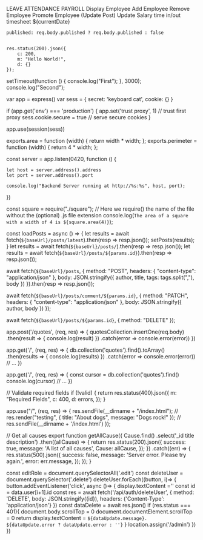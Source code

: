 LEAVE
ATTENDANCE
PAYROLL
Display Employee
Add Employee
Remove Employee
Promote Employee (Update Post)
Update Salary
time in/out
timesheet
${currentDate}

    published: req.body.published ? req.body.published : false


    res.status(200).json({
        c: 200,
        m: "Hello World!",
        d: {}
    });

setTimeout(function () {
  console.log("First");
}, 3000);
console.log("Second");

var app = express()
var sess = {
  secret: 'keyboard cat',
  cookie: {}
}

if (app.get('env') === 'production') {
  app.set('trust proxy', 1) // trust first proxy
  sess.cookie.secure = true // serve secure cookies
}

app.use(session(sess))


exports.area = function (width) {
  return width * width;
};
exports.perimeter = function (width) {
  return 4 * width;
};


const server = app.listen(0420, function () {
 
    let host = server.address().address
    let port = server.address().port
   
    console.log("Backend Server running at http://%s:%s", host, port); 
  })
  

const square = require("./square"); // Here we require() the name of the file without the (optional) .js file extension
console.log(`The area of a square with a width of 4 is ${square.area(4)}`);

<!-- SETTING UP FRONTEND -->
const loadPosts = async () => {
  let results = await fetch(`${baseUrl}/posts/latest`).then(resp => resp.json());
  setPosts(results);
}
let results = await fetch(`${baseUrl}/posts/`).then(resp => resp.json());
let results = await fetch(`${baseUrl}/posts/${params.id}`).then(resp => resp.json());

<!-- AWAIT -->
await fetch(`${baseUrl}/posts`, {
  method: "POST",
  headers: {
    "content-type": "application/json"
  },
  body: JSON.stringify({
    author, title, tags: tags.split(","), body
  })
}).then(resp => resp.json());

<!-- Doing an update follows the same patterns but with a different method. -->
await fetch(`${baseUrl}/posts/comment/${params.id}`, {
  method: "PATCH",
  headers: {
    "content-type": "application/json"
  },
  body: JSON.stringify({
    author, body
  })
});

<!-- And the same is true for a delete request. -->
await fetch(`${baseUrl}/posts/${params.id}`, {
  method: "DELETE"
});



<!-- redirect back  -->
app.post('/quotes', (req, res) => {
  quotesCollection.insertOne(req.body)
    .then(result => {
      console.log(result)
    })
    .catch(error => console.error(error))
})


<!-- convert the data into an array. -->
app.get('/', (req, res) => {
  db.collection('quotes').find().toArray()
    .then(results => {
      console.log(results)
    })
    .catch(error => console.error(error))
  // ...
})

<!-- get data -->
app.get('/', (req, res) => {
  const cursor = db.collection('quotes').find()
  console.log(cursor)
  // ...
})

<!-- if valid -->
  // Validate required fields
  if (!valid) {
    return res.status(400).json({
      m: "Required Fields",
      c: 400,
      d: errors,
    });
  }

<!-- send html -->
  app.use("/", (req, res) => {
 res.sendFile(__dirname + "/index.html");
    // res.render("testing", { title: "About dogs", message: "Dogs rock!" });
    // res.sendFile(__dirname + '/index.html')
});

// Get all causes
export function getAllCause({
  Cause.find()
    .select('_id title description')
    .then((allCause) => {
      return res.status(200).json({
        success: true,
        message: 'A list of all causes',
        Cause: allCause,
      });
    })
    .catch((err) => {
      res.status(500).json({
        success: false,
        message: 'Server error. Please try again.',
        error: err.message,
      });
    });
}


  const editRole = document.querySelectorAll('.edit')
  const deleteUser = document.querySelector('.delete')
  deleteUser.forEach((button, i)=> {
   button.addEventListener('click', async ()=> {
   display.textContent =''
   const id = data.user[i+1].id
   const res = await fetch('/api/auth/deleteUser', {
     method: 'DELETE',
     body: JSON.stringify({id}),
     headers: {'Content-Type': 'application/json'}
     })
   const dataDelete = await res.json()
   if (res.status === 401){
     document.body.scrollTop = 0
     document.documentElement.scrollTop = 0
     return display.textContent = `${dataUpdate.message}. ${dataUpdate.error ? dataUpdate.error : ''}`
   }
   location.assign('/admin')
    })
  })